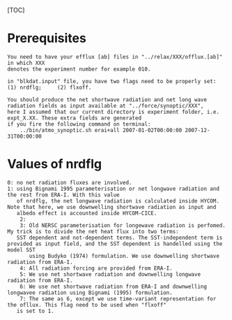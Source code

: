 [TOC]

# Prerequisites
	You need to have your efflux [ab] files in "../relax/XXX/offlux.[ab]" in which XXX   
	denotes the experiment number for example 010. 

	in "blkdat.input" file, you have two flags need to be properly set: (1) nrdflg; 	(2) flxoff.

	You should produce the net shortwave radiation and net long wave radiation fields as input available at "../force/synoptic/XXX", 
	here I assumed that our current directory is experiment folder, i.e. expt_X.XX. These extra fields are generated
	if you fire the following command on terminal:
        ../bin/atmo_synoptic.sh erai+all 2007-01-02T00:00:00 2007-12-31T00:00:00

# Values of nrdflg

	0: no net radiation fluxes are involved.
	1: using Bignami 1995 parameterisation or net longwave radiation and the rest from ERA-I. With this value
	   of nrdflg, the net longwave radiation is calculated inside HYCOM. Note that here, we use downwelling shortwave radiation as input and 
	   albedo effect is accounted inside HYCOM-CICE.
        2: 
        3: Old NERSC parameterisation for longewave radiation is perfomed. My trick is to divide the net heat flux into two terms: 
	   SST dependent and not-dependent terms. The SST-independent term is provided as input field, and the SST dependent is handelled using the model SST
           using Budyko (1974) formulation. We use downwelling shortwave radiation from ERA-I.
        4: All radiation forcing are provided from ERA-I.
        5: We use net shortwave radiation and downwelling longwave radiation from ERA-I.
        6: We use net shortwave radiation from ERA-I and downwelling longwavee radiation using Bignami (1995) formulation.
        7: The same as 6, except we use time-variant representation for the ofllux. This flag need to be used when "flxoff" 
	   is set to 1. 


